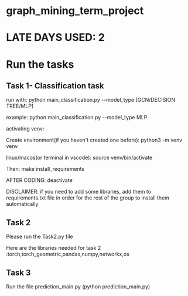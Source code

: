 # graph_mining_term_project


# LATE DAYS USED: 2

# Run the tasks


## Task 1-  Classification task
run with:
python main_classification.py --model_type [GCN/DECISION TREE/MLP]

example:
python main_classification.py --model_type MLP  


activating venv:

Create environment(if you haven't created one before):
python3 -m venv venv

linux/macos(or terminal in vscode):
source venv/bin/activate

Then:
make install_requirements


AFTER CODING:
deactivate

DISCLAIMER:
if you need to add some libraries, add them to requirements.txt file in order for the rest of the group to install them automatically


## Task 2
Please run the Task2.py file

Here are the libraries needed for task 2 :torch,torch_geometric,pandas,numpy,networkx,os
    

## Task 3
Run the file prediction_main.py (python prediction_main.py)
